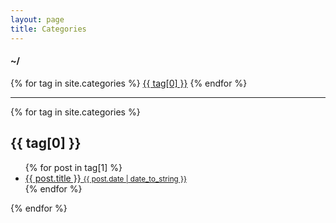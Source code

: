 ```yaml
---
layout: page
title: Categories
---
```


<div>
  <h4 class="inline">~/</h4>
  {% for tag in site.categories %}
  <a href="#{{ tag[0] | slugify }}" class="post-tag">{{ tag[0] }}</a>
  {% endfor %}
</div>
<hr/>
<div>
  {% for tag in site.categories %}
  <h2 id="{{ tag[0] | slugify }}">{{ tag[0] }}</h2>
  <ul>
    {% for post in tag[1] %}
    <li>
      <a href="{{ site.baseurl }}{{ post.url }}">
      {{ post.title }}
      <small class="date">{{ post.date | date_to_string }}</small>
      </a>
    </li>
    {% endfor %}
  </ul>
  {% endfor %}
</div>